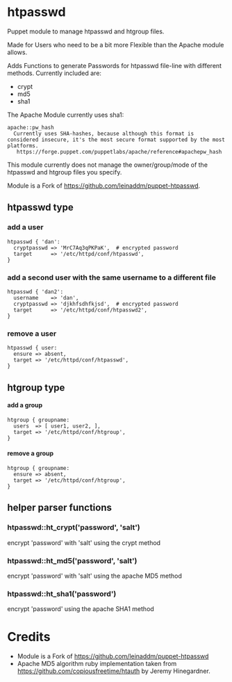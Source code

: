 # htpasswd
Puppet module to manage htpasswd and htgroup files.

Made for Users who need to be a bit more Flexible than the Apache module allows.

Adds Functions to generate Passwords for htpasswd file-line with different methods.
Currently included are:

- crypt
- md5
- sha1

The Apache Module currently uses sha1:
```
apache::pw_hash
  Currently uses SHA-hashes, because although this format is considered insecure, it's the most secure format supported by the most platforms.
   https://forge.puppet.com/puppetlabs/apache/reference#apachepw_hash
```

This module currently does not manage the owner/group/mode of the htpasswd and
htgroup files you specify.

Module is a Fork of https://github.com/leinaddm/puppet-htpasswd.

## htpasswd type

### add a user

    htpasswd { 'dan':
      cryptpasswd => 'MrC7Aq3qPKPaK',  # encrypted password
      target      => '/etc/httpd/conf/htpasswd',
    }

### add a second user with the same username to a different file

    htpasswd { 'dan2':
      username    => 'dan',
      cryptpasswd => 'djkhfsdhfkjsd',  # encrypted password
      target      => '/etc/httpd/conf/htpasswd2',
    }

### remove a user

    htpasswd { user:
      ensure => absent,
      target => '/etc/httpd/conf/htpasswd',
    }

## htgroup type

#### add a group

    htgroup { groupname:
      users  => [ user1, user2, ],
      target => '/etc/httpd/conf/htgroup',
    }

#### remove a group

    htgroup { groupname:
      ensure => absent,
      target => '/etc/httpd/conf/htgroup',
    }

## helper parser functions

### htpasswd::ht_crypt('password', 'salt')
encrypt 'password' with 'salt' using the crypt method

### htpasswd::ht_md5('password', 'salt')
encrypt 'password' with 'salt' using the apache MD5 method

### htpasswd::ht_sha1('password')
encrypt 'password' using the apache SHA1 method

# Credits
- Module is a Fork of https://github.com/leinaddm/puppet-htpasswd 
- Apache MD5 algorithm ruby implementation taken from https://github.com/copiousfreetime/htauth by Jeremy Hinegardner.
